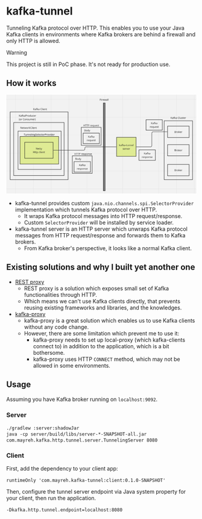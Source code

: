 # kafka-tunnel

Tunneling Kafka protocol over HTTP.
This enables you to use your Java Kafka clients in environments where Kafka brokers are behind a firewall and only HTTP is allowed.

> [!WARNING]
> This project is still in PoC phase. It's not ready for production use.

## How it works

![overview](images/overview.png)

- kafka-tunnel provides custom `java.nio.channels.spi.SelectorProvider` implementation which tunnels Kafka protocol over HTTP.
  * It wraps Kafka protocol messages into HTTP request/response.
  * Custom `SelectorProvider` will be installed by service loader.
- kafka-tunnel server is an HTTP server which unwraps Kafka protocol messages from HTTP request/response and forwards them to Kafka brokers.
  * From Kafka broker's perspective, it looks like a normal Kafka client.

## Existing solutions and why I built yet another one

- [REST proxy](https://docs.confluent.io/platform/current/kafka-rest/api.html)
  * REST proxy is a solution which exposes small set of Kafka functionalities through HTTP. 
  * Which means we can't use Kafka clients directly, that prevents reusing existing frameworks and libraries, and the knowledges.
- [kafka-proxy](https://github.com/grepplabs/kafka-proxy)
  * kafka-proxy is a great solution which enables us to use Kafka clients without any code change.
  * However, there are some limitation which prevent me to use it:
      - kafka-proxy needs to set up local-proxy (which kafka-clients connect to) in addition to the application, which is a bit bothersome.
      - kafka-proxy uses HTTP `CONNECT` method, which may not be allowed in some environments.

## Usage

Assuming you have Kafka broker running on `localhost:9092`.

### Server

```
./gradlew :server:shadowJar
java -cp server/build/libs/server-*-SNAPSHOT-all.jar com.mayreh.kafka.http.tunnel.server.TunnelingServer 8080
```

### Client

First, add the dependency to your client app:

```
runtimeOnly 'com.mayreh.kafka-tunnel:client:0.1.0-SNAPSHOT'
```

Then, configure the tunnel server endpoint via Java system property for your client, then run the application.

```
-Dkafka.http.tunnel.endpoint=localhost:8080
```
